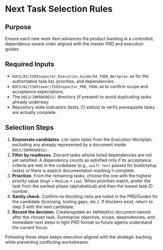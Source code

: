 # Next Task Selection Rules

## Purpose

Ensure each new work item advances the product backlog in a controlled, dependency-aware order aligned with the master
PRD and execution guides.

## Required Inputs

- `DOCS/AI/ISOInspector_Execution_Guide/04_TODO_Workplan.md` for the authoritative task list, priorities, and dependencies.
- `DOCS/AI/ISOViewer/ISOInspector_PRD_TODO.md` to confirm scope and acceptance expectations.
- The `DOCS/INPROGRESS/` directory (if present) to avoid duplicating tasks already underway.
- Repository state indicators (tests, CI status) to verify prerequisite tasks are actually complete.

## Selection Steps

1. **Enumerate candidates.** List open tasks from the Execution Workplan, excluding any already represented by a document inside `DOCS/INPROGRESS/`.
1. **Filter by readiness.** Discard tasks whose listed dependencies are not yet satisfied. A dependency counts as satisfied only if its acceptance criteria are met in the codebase (e.g., `swift test` passes for build/setup tasks) or there is explicit documentation marking it complete.
1. **Prioritize.** From the remaining tasks, choose the one with the highest priority value (`High` > `Medium` > `Low`). When priorities match, prefer the task from the earliest phase (alphabetical) and then the lowest task ID number.
1. **Sanity check.** Confirm no blocking risks are noted in the PRD/Guides for the candidate (licensing, tooling gaps,
   etc.). If blockers exist, return to step 3 with the next candidate.
1. **Record the decision.** Create/update an `INPROGRESS` document named after the chosen task. Summarize objective, scope, dependencies, and immediate next steps in light PRD format so future agents understand the current focus.

Following these steps keeps execution aligned with the strategic backlog while preventing conflicting workstreams.
